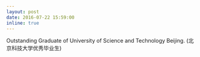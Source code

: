 ```yaml
---
layout: post
date: 2016-07-22 15:59:00
inline: true
---
```


Outstanding Graduate of University of Science and Technology Beijing. (北京科技大学优秀毕业生)

